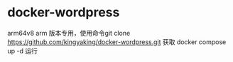 # docker-wordpress
arm64v8
arm 版本专用，使用命令git clone https://github.com/kingyaking/docker-wordpress.git 获取 docker compose up -d 运行
